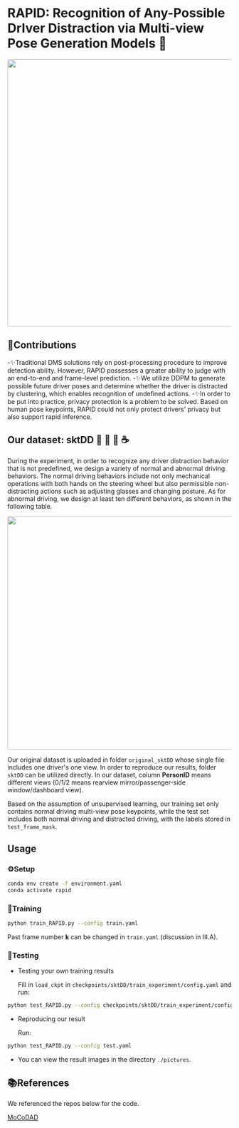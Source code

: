 # RAPID: Recognition of Any-Possible DrIver Distraction via Multi-view Pose Generation Models 🚗

<p align="center">
  <img src="https://github.com/user-attachments/assets/4eb99116-44dc-4c2c-89af-38660736708e" width="600"/>
</p>

## 🧠Contributions
-✨Traditional DMS solutions rely on post-processing procedure to improve detection ability. However, RAPID possesses a greater ability to judge with an end-to-end and frame-level prediction.
-✨We utilize DDPM to generate possible future driver poses and determine whether the driver is distracted by clustering, which enables recognition of undefined actions.
-✨In order to be put into practice, privacy protection is a problem to be solved. Based on human pose keypoints, RAPID could not only protect drivers' privacy but also support rapid inference.

## Our dataset: sktDD  🤳 💬 🍔 ☕
During the experiment, in order to recognize any driver distraction behavior that is not predefined, we design a variety of normal and abnormal driving behaviors. The normal driving behaviors include not only mechanical operations with both hands on the steering wheel but also permissible non-distracting actions such as adjusting glasses and changing posture. As for abnormal driving, we design at least ten different behaviors, as shown in the following table.

<p align="center">
  <img src="https://github.com/user-attachments/assets/fcd6338d-ebc4-49ea-81ca-2b2603703bb9" width="524"/>
</p>

Our original dataset is uploaded in folder `original_sktDD` whose single file includes one driver's one view. In order to reproduce our results, folder `sktDD` can be utilized directly. In our dataset, column **PersonID** means different views (0/1/2 means rearview mirror/passenger-side window/dashboard view). 

Based on the assumption of unsupervised learning, our training set only contains normal driving multi-view pose keypoints, while the test set includes both normal driving and distracted driving, with the labels stored in `test_frame_mask`.


## Usage 
### ⚙️Setup

```bash
conda env create -f environment.yaml
conda activate rapid
```
### 🚀Training 
```bash
python train_RAPID.py --config train.yaml
```
Past frame number **k** can be changed in `train.yaml` (discussion in III.A).
### 🧪Testing
- Testing your own training results

  Fill in `load_ckpt` in `checkpoints/sktDD/train_experiment/config.yaml` and run:
```bash
python test_RAPID.py --config checkpoints/sktDD/train_experiment/config.yaml
```

- Reproducing our result

  Run:
```bash
python test_RAPID.py --config test.yaml
```
- You can view the result images in the directory `./pictures`.

## 📚References
We referenced the repos below for the code.

[MoCoDAD](https://github.com/aleflabo/MoCoDAD)
